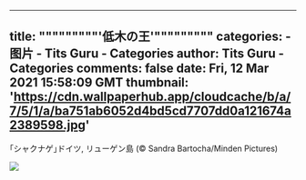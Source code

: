 
---
title: """""""""'低木の王'"""""""""
categories: 
    - 图片
    - Tits Guru - Categories
author: Tits Guru - Categories
comments: false
date: Fri, 12 Mar 2021 15:58:09 GMT
thumbnail: 'https://cdn.wallpaperhub.app/cloudcache/b/a/7/5/1/a/ba751ab6052d4bd5cd7707dd0a121674a2389598.jpg'
---

<div>   
<p>｢シャクナゲ｣ドイツ, リューゲン島 (© Sandra Bartocha/Minden Pictures)</p><img src="https://cdn.wallpaperhub.app/cloudcache/b/a/7/5/1/a/ba751ab6052d4bd5cd7707dd0a121674a2389598.jpg" referrerpolicy="no-referrer">  
</div>
            